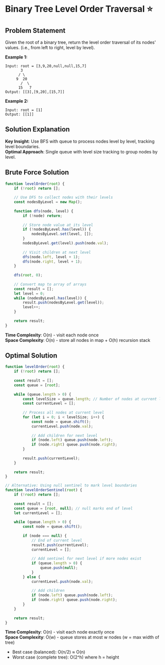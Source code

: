 # Binary Tree Level Order Traversal ⭐

## Problem Statement

Given the root of a binary tree, return the level order traversal of its nodes' values. (i.e., from left to right, level by level).

**Example 1:**
```
Input: root = [3,9,20,null,null,15,7]
       3
      / \
     9  20
       /  \
      15   7
Output: [[3],[9,20],[15,7]]
```

**Example 2:**
```
Input: root = [1]
Output: [[1]]
```

## Solution Explanation

**Key Insight**: Use BFS with queue to process nodes level by level, tracking level boundaries.  
**Optimal Approach**: Single queue with level size tracking to group nodes by level.

## Brute Force Solution

```javascript
function levelOrder(root) {
    if (!root) return [];
    
    // Use DFS to collect nodes with their levels
    const nodesByLevel = new Map();
    
    function dfs(node, level) {
        if (!node) return;
        
        // Store node value at its level
        if (!nodesByLevel.has(level)) {
            nodesByLevel.set(level, []);
        }
        nodesByLevel.get(level).push(node.val);
        
        // Visit children at next level
        dfs(node.left, level + 1);
        dfs(node.right, level + 1);
    }
    
    dfs(root, 0);
    
    // Convert map to array of arrays
    const result = [];
    let level = 0;
    while (nodesByLevel.has(level)) {
        result.push(nodesByLevel.get(level));
        level++;
    }
    
    return result;
}
```

**Time Complexity**: O(n) - visit each node once  
**Space Complexity**: O(n) - store all nodes in map + O(h) recursion stack

## Optimal Solution

```javascript
function levelOrder(root) {
    if (!root) return [];
    
    const result = [];
    const queue = [root];
    
    while (queue.length > 0) {
        const levelSize = queue.length; // Number of nodes at current level
        const currentLevel = [];
        
        // Process all nodes at current level
        for (let i = 0; i < levelSize; i++) {
            const node = queue.shift();
            currentLevel.push(node.val);
            
            // Add children for next level
            if (node.left) queue.push(node.left);
            if (node.right) queue.push(node.right);
        }
        
        result.push(currentLevel);
    }
    
    return result;
}

// Alternative: Using null sentinel to mark level boundaries
function levelOrderSentinel(root) {
    if (!root) return [];
    
    const result = [];
    const queue = [root, null]; // null marks end of level
    let currentLevel = [];
    
    while (queue.length > 0) {
        const node = queue.shift();
        
        if (node === null) {
            // End of current level
            result.push(currentLevel);
            currentLevel = [];
            
            // Add sentinel for next level if more nodes exist
            if (queue.length > 0) {
                queue.push(null);
            }
        } else {
            currentLevel.push(node.val);
            
            // Add children
            if (node.left) queue.push(node.left);
            if (node.right) queue.push(node.right);
        }
    }
    
    return result;
}
```

**Time Complexity**: O(n) - visit each node exactly once  
**Space Complexity**: O(w) - queue stores at most w nodes (w = max width of tree)  
- Best case (balanced): O(n/2) ≈ O(n)  
- Worst case (complete tree): O(2^h) where h = height 